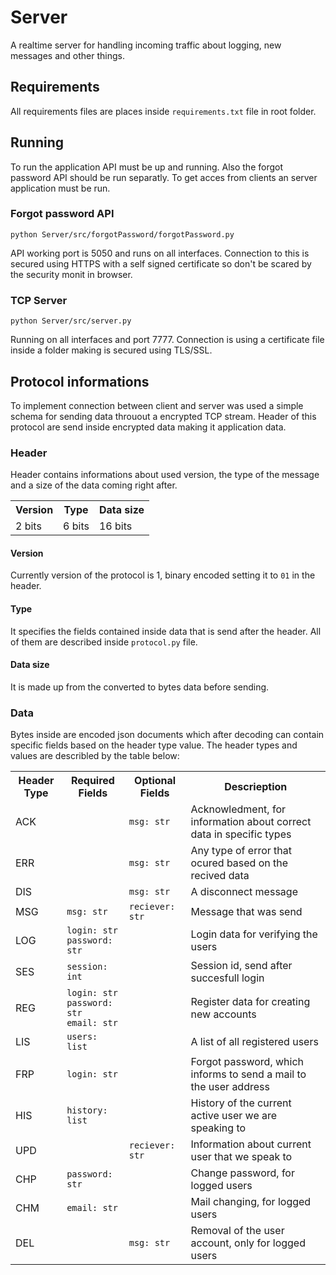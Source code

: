 # Server
A realtime server for handling incoming traffic about logging, new messages and other things.

## Requirements
All requirements files are places inside `requirements.txt` file in root folder.

## Running
To run the application API must be up and running. Also the forgot password API should be run separatly. To get acces from clients an server application must be run. 

### Forgot password API 
`python Server/src/forgotPassword/forgotPassword.py`

API working port is 5050 and runs on all interfaces. Connection to this is secured using HTTPS with a self signed certificate so don't be scared by the security monit in browser. 

### TCP Server
`python Server/src/server.py`

Running on all interfaces and port 7777. Connection is using a certificate file inside a folder making is secured using TLS/SSL.

## Protocol informations
To implement connection between client and server was used a simple schema for sending data throuout a encrypted TCP stream. Header of this protocol are send inside encrypted data making it application data.

### Header
Header contains informations about used version, the type of the message and a size of the data coming right after.

<table>
    <tr>
        <th>Version</th>
        <th>Type</th>
        <th>Data size</th>
    </tr>
    <tr>
        <td>2 bits</td>
        <td>6 bits</td>
        <td>16 bits</td>
    </tr>
</table>

#### Version
Currently version of the protocol is 1, binary encoded setting it to `01` in the header.

#### Type
It specifies the fields contained inside data that is send after the header. All of them are described inside `protocol.py` file.

#### Data size
It is made up from the converted to bytes data before sending.

### Data
Bytes inside are encoded json documents which after decoding can contain specific fields based on the header type value. The header types and values are describled by the table below:

<table>
    <tr>
        <th>Header Type</th>
        <th>Required Fields</th>
        <th>Optional Fields</th>
        <th>Descrieption</th>
    </tr>
    <tr>
        <td>ACK</td>
        <td></td>
        <td><code>msg: str</code></td>
        <td>Acknowledment, for information about correct data in specific types</td>
    </tr>
    <tr>
        <td>ERR</td>
        <td></td>
        <td><code>msg: str</code></td>
        <td>Any type of error that ocured based on the recived data</td>
    </tr>
    <tr>
        <td>DIS</td>
        <td></td>
        <td><code>msg: str</code></td>
        <td>A disconnect message</td>
    </tr>
    <tr>
        <td>MSG</td>
        <td><code>msg: str</code></td>
        <td><code>reciever: str</code></td>
        <td>Message that was send</td>
    </tr>
    <tr>
        <td>LOG</td>
        <td><code>login: str</code><br><code>password: str</code></td>
        <td></td>
        <td>Login data for verifying the users</td>
    </tr>
    <tr>
        <td>SES</td>
        <td><code>session: int</code></td>
        <td></td>
        <td>Session id, send after succesfull login</td>
    </tr>
    <tr>
        <td>REG</td>
        <td><code>login: str</code><br><code>password: str</code><br><code>email: str</code></td>
        <td></td>
        <td>Register data for creating new accounts</td>
    </tr>
    <tr>
        <td>LIS</td>
        <td><code>users: list</code></td>
        <td></td>
        <td>A list of all registered users</td>
    </tr>
    <tr>
        <td>FRP</td>
        <td><code>login: str</code></td>
        <td></td>
        <td>Forgot password, which informs to send a mail to the user address</td>
    </tr>
    <tr>
        <td>HIS</td>
        <td><code>history: list</code></td>
        <td></td>
        <td>History of the current active user we are speaking to</td>
    </tr>
    <tr>
        <td>UPD</td>
        <td></td>
        <td><code>reciever: str</code></td>
        <td>Information about current user that we speak to</td>
    </tr>
    <tr>
        <td>CHP</td>
        <td><code>password: str</code></td>
        <td></td>
        <td>Change password, for logged users</td>
    </tr>
    <tr>
        <td>CHM</td>
        <td><code>email: str</code></td>
        <td></td>
        <td>Mail changing, for logged users</td>
    </tr>
    <tr>
        <td>DEL</td>
        <td></td>
        <td><code>msg: str</code></td>
        <td>Removal of the user account, only for logged users</td>
    </tr>
</table>